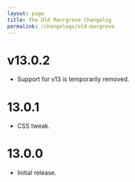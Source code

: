 ```yaml
---
layout: page
title: The Old Manrgreve Changelog
permalink: /changelogs/old-margreve
---
```


# v13.0.2
- Support for v13 is temporarily removed.

# 13.0.1
- CSS tweak.

# 13.0.0
- Initial release.
